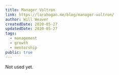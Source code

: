 ```yaml
---
title: Manager Voltron
link: https://larahogan.me/blog/manager-voltron/
author: Will Weaver
createdDate: 2020-05-27
updatedDate: 2020-05-27
tags:
  - management
  - growth
  - mentorship
public: true
---
```

Not used yet.